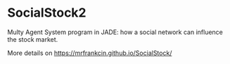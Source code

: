 # SocialStock2
Multy Agent System program in JADE: how a social network can influence the stock market.

More details on https://mrfrankcin.github.io/SocialStock/

